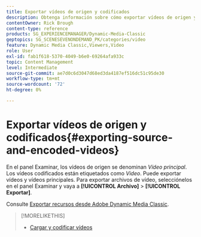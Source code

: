 ```yaml
---
title: Exportar vídeos de origen y codificados
description: Obtenga información sobre cómo exportar vídeos de origen y codificados en Adobe Dynamic Media Classic.
contentOwner: Rick Brough
content-type: reference
products: SG_EXPERIENCEMANAGER/Dynamic-Media-Classic
geptopics: SG_SCENESEVENONDEMAND_PK/categories/video
feature: Dynamic Media Classic,Viewers,Video
role: User
exl-id: fab1f618-5370-4049-b6e0-69264afa933c
topic: Content Management
level: Intermediate
source-git-commit: ae7d0c6d3047d68ed3da4187ef516dc51c95de30
workflow-type: tm+mt
source-wordcount: '72'
ht-degree: 0%

---
```


# Exportar vídeos de origen y codificados{#exporting-source-and-encoded-videos}

En el panel Examinar, los vídeos de origen se denominan *Vídeo principal*. Los vídeos codificados están etiquetados como *Video*. Puede exportar vídeos y vídeos principales. Para exportar archivos de vídeo, selecciónelos en el panel Examinar y vaya a **[!UICONTROL Archivo]** > **[!UICONTROL Exportar]**.

Consulte [Exportar recursos desde Adobe Dynamic Media Classic](exporting-assets-from-dmc.md#exporting-assets-from-dmc).

>[!MORELIKETHIS]
>
>* [Cargar y codificar vídeos](uploading-encoding-videos.md#uploading_and_encoding_videos)
